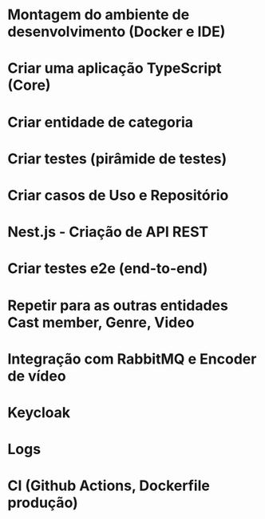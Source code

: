 # Montagem do ambiente de desenvolvimento (Docker e IDE)
# Criar uma aplicação TypeScript (Core)
# Criar entidade de categoria
# Criar testes (pirâmide de testes)
# Criar casos de Uso e Repositório
# Nest.js - Criação de API REST
# Criar testes e2e (end-to-end)


# Repetir para as outras entidades Cast member, Genre, Video

# Integração com RabbitMQ e Encoder de vídeo
# Keycloak
# Logs
# CI (Github Actions, Dockerfile produção)


